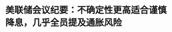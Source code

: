 <!DOCTYPE html>
<html lang="zh-CN">

<head>
    
<title>美联储会议纪要：不确定性更高适合谨慎降息，几乎全员提及通胀风险_腾讯新闻</title>
<meta name="keywords" content="美联储,美联储会议纪要,美国经济,货币政策,纪要,通胀风险,降息,通货膨胀">
<meta name="description" content="会议纪要显示，本月稍早的会议上，美联储决策者普遍认为，经济面临的不确定性比之前更高，对待降息适合保持谨慎，等待特朗普政府关税等政策的影响更明朗，再考虑行动。而且，此次纪要中，联储决策者几乎全都表达了对关税长期推升通胀的担忧。继4月的上次会议纪要后，本次纪要中，联储官员再度警惕，联储货币政策委员会FOMC...">
<meta name="author" content="腾讯网">
<meta name="copyright" content="Copyright 1998 - 2025 Tencent. All Rights Reserved">
<meta property="og:type" content="news" />

<meta property="og:title" content="美联储会议纪要：不确定性更高适合谨慎降息，几乎全员提及通胀风险_腾讯新闻" />
<meta property="og:description" content="会议纪要显示，本月稍早的会议上，美联储决策者普遍认为，经济面临的不确定性比之前更高，对待降息适合保持谨慎，等待特朗普政府关税等政策的影响更明朗，再考虑行动。而且，此次纪要中，联储决策者几乎全都表达了对关税长期推升通胀的担忧。继4月的上次会议纪要后，本次纪要中，联储官员再度警惕，联储货币政策委员会FOMC..." />
<meta property="og:url" content="https://news.qq.com/rain/a/20250529A0160C00" />
<meta property="og:image" content="https://inews.gtimg.com/news_ls/OjWk5iVRngW1fl-AaH2k7_Kjiv5rbb3Gp2PzXUpBR_ShwAA_640330/0" />
<meta property="article:author" content="华尔街见闻" />
<meta property="article:published_time" content="2025-05-29 03:32:09" />
<meta property="category" content="finance" />

<meta name="baidu-site-verification" content="jJeIJ5X7pP" />
    <meta charset="utf-8" />
<meta http-equiv="X-UA-Compatible" content="IE=Edge" />
<meta name="viewport" content="width=device-width, initial-scale=1, shrink-to-fit=no" />
<link rel="dns-prefetch" href="mat1.gtimg.com">
<link rel="dns-prefetch" href="i.news.qq.com">
<link rel="shortcut icon" href="https://mat1.gtimg.com/qqcdn/qqindex2021/favicon.ico">
<script nomodule="true" src="https://mat1.gtimg.com/qqcdn/qqindex2021/common-static/20240515201444/core3-37-1.min.js"></script>
<script>
  try {
    if (!window.IntersectionObserver) {
      var observerScript = document.createElement('script');
      observerScript.src = "https://mat1.gtimg.com/qqcdn/qqindex2021/common-static/20241024141058/intersection-observer-polyfill.js";
      document.head.appendChild(observerScript);
    }
  } catch (error) {}
</script>

<script>
  try {
    if (!Element.prototype.scrollTo) {
      var scrollScript = document.createElement('script');
      scrollScript.src = "https://mat1.gtimg.com/qqcdn/qqindex2021/common-static/20241025153001/scroll-behavior-polyfill.js";
      document.head.appendChild(scrollScript);
    }
  } catch (error) {}
</script>
<script>
  try {
    if ('scrollRestoration' in window.history) {
      window.history.scrollRestoration = 'manual';
    }
    window.isPcClient = Boolean(window.electron) && (
      window.navigator.userAgent.indexOf('pc-client') > 0 ||
      window.navigator.userAgent.indexOf('TencentNews') > 0
    );
  } catch {}
</script>
<script>
  try {
    if (window.isPcClient) {
      var bodyStyle = document.createElement('style');
      bodyStyle.innerText = 'body{ zoom: 0.95 }';
      document.head.appendChild(bodyStyle);
    }
  } catch {}
</script>
<script>
  window.DATA = {"url":"https://view.inews.qq.com/a/20250529A0160C00","article_id":"20250529A0160C00","article_type":"0","title":"美联储会议纪要：不确定性更高适合谨慎降息，几乎全员提及通胀风险","desc":"会议纪要显示，本月稍早的会议上，美联储决策者普遍认为，经济面临的不确定性比之前更高，对待降息适合保持谨慎，等待特朗普政府关税等政策的影响更明朗，再考虑行动。而且，此次纪要中，联储决策者几乎全都表达了对关税长期推升通胀的担忧。继4月的上次会议纪要后，本次纪要中，联储官员再度警惕，联储货币政策委员会FOMC...","iNewsRecommendLevel":1,"abstract":"会议纪要显示，本月稍早的会议上，美联储决策者普遍认为，经济面临的不确定性比之前更高，对待降息适合保持谨慎，等待特朗普政府关税等政策的影响更明朗，再考虑行动。而且，此次纪要中，联储决策者几乎全都表达了对关税长期推升通胀的担忧。继4月的上次会议纪要后，本次纪要中，联储官员再度警惕，联储货币政策委员会FOMC...","catalog1":"finance","ad_channel_sign":"finance","introduction":"","media":"华尔街见闻","media_id":"1355","pubtime":"2025-05-29 03:32:09","comment_id":"8415750276","political":0,"cmsId":"20250529A0160C00","cms_id":"20250529A0160C00","closeAllAd":0,"closeAllFavorite":false,"originContent":{"directory":{"ai_list":null,"enable":1,"list":[{"desc":"经济前景不确定性进一步增加 适合态度谨慎","link":"HPOS_0","sub_list":null},{"desc":"“几乎全体”提及通胀更持久风险 重申或面临通胀和经济的艰难取舍","link":"HPOS_1","sub_list":null},{"desc":"19处提及不确定性 称经济前景不确定性“异常高”","link":"HPOS_2","sub_list":null},{"desc":"一些人认为关税或助推通胀持续上升 多人提到可能缓和通胀因素","link":"HPOS_3","sub_list":null},{"desc":"联储工作人员的今明年GDP增长预期低于3月预测 预计劳动力市场“显著疲软”","link":"HPOS_4","sub_list":null},{"desc":"一些人指出4月资产价格相关性模式有变 若持久转变或长期影响","link":"HPOS_5","sub_list":null}]},"key_points_show":["美联储会议纪要显示，决策者普遍认为经济面临的不确定性比之前更高，适合保持谨慎，等待特朗普政府关税等政策的影响更明朗。","联储决策者几乎全都表达了对关税长期推升通胀的担忧，重申恐有“艰难取舍”。","会议纪要指出，经济前景的不确定性增加，失业和通胀双双上行的风险也增加，让他们不会改变观望的政策立场。","由于关税政策的不确定性加剧，联储官员重申需要采取“谨慎态度”。","本次纪要中，19处提及不确定性，称经济前景不确定性“异常高”。"],"text":"\u003cdiv class=\"rich_media_content\"\u003e\u003cp\u003e会议纪要显示，本月稍早的会议上，美联储决策者普遍认为，经济面临的不确定性比之前更高，对待降息适合保持谨慎，等待特朗普政府关税等政策的影响更明朗，再考虑行动。\u003c/p\u003e\u003cp\u003e而且，此次纪要中，联储决策者几乎全都表达了对关税长期推升通胀的担忧。继4月的上次会议纪要后，本次纪要中，联储官员再度警惕，联储货币政策委员会FOMC可能不得不在抗通胀和保就业之间做出“艰难的取舍”。\u003c/p\u003e\u003cp\u003e有“新美联储通讯社”之称的记者Nick Timiraos指出，本次会议纪要凸显了美联储对物价上涨的担忧，他们担心关税大幅上调会推升价格。鉴于关税政策的不确定性加剧，联储官员重申需要采取“谨慎态度”。纪要显示，联储决策者基本都认为，经济的不确定性增加，失业和通胀双双上行的风险也增加。这让他们不会改变观望的政策立场。\u003c!--MID_AD_0--\u003e\u003c!--EOP_0--\u003e\u003c/p\u003e\u003c!--MID_ARTICLE_AD_0--\u003e\u003c!--PARAGRAPH_0--\u003e\u003ch2\u003e\u003c!--HPOS_0--\u003e经济前景不确定性进一步增加 适合态度谨慎\u003c/h2\u003e\u003cp\u003e三周前召开的货币政策会议上，美联储决定继续暂停降息，示警滞胀风险，声明新增失业率和通胀均上升的风险已增加这一表述，并重申经济前景的“不确定性”的增加。美东时间5月28日周三公布的会议纪要写道，讨论货币政策前景时，\u003c/p\u003e\u003cblockquote\u003e\u003cp\u003e“与会者一致认为，鉴于经济增长和劳动力市场依然稳健，且当前货币政策的限制性适度，（FOMC）委员会完全有能力等待通胀和经济活动前景更加明朗。\u003c/p\u003e\u003cp\u003e与会者一致认为，\u003cstrong\u003e经济前景的不确定性进一步增加，因此，在一系列政府政策调整的净经济效应更加明朗之前，采取谨慎态度是恰当的\u003c/strong\u003e。\u003c/p\u003e\u003cp\u003e与会者指出，货币政策将受到一系列即将公布的数据、经济前景和风险平衡的影响。”\u003c/p\u003e\u003c/blockquote\u003e\u003cp\u003e相比上次会议纪要中货币政策前景讨论的内容，本次的纪要主要增加了因为经济前景不确定性增加而适合态度谨慎的说辞，增加指出，货币政策受到数据、未来经济和风险均衡影响。\u003c/p\u003e\u003ch2\u003e\u003c!--HPOS_1--\u003e“几乎全体”提及通胀更持久风险 重申或面临通胀和经济的艰难取舍\u003c/h2\u003e\u003cp\u003e上次纪要中，在讨论可能影响货币政策前景的风险管理考量时，一些（some）与会者指出，如果证明通胀持续存在，而增长和就业前景却减弱，FOMC可能面临“艰难的取舍”（difficult tradeoffs）。本次纪要显示，同样讨论风险管理考量时，\u003c!--MID_AD_1--\u003e\u003c!--EOP_1--\u003e\u003c/p\u003e\u003c!--MID_ARTICLE_AD_1--\u003e\u003c!--PARAGRAPH_1--\u003e\u003cblockquote\u003e\u003cp\u003e“与会者一致认为，通胀和失业率均上升的风险已经增加。\u003cstrong\u003e几乎全体（Almost all）与会者都评论了通胀可能比预期更持久的风险\u003c/strong\u003e。”\u003c/p\u003e\u003c/blockquote\u003e\u003cp\u003e与会者强调，确保长期通胀预期保持良好稳定至关重要，一些与会者指出，由于通胀长期高于FOMC的目标，通胀预期可能尤为敏感。紧接着，纪要再次提到“艰难的取舍”：\u003c/p\u003e\u003cblockquote\u003e\u003cp\u003e“与会者指出，\u003cstrong\u003e如果证明通胀更持久，经济增长和就业前景却减弱，（FOMC）委员会可能面临艰难的取舍\u003c/strong\u003e。”\u003c/p\u003e\u003c/blockquote\u003e\u003cp\u003e与会者指出，特朗普政府政策最终的调整幅度及其对经济的影响很不确定。小部分（a few）与会者还指出，更高的不确定性可能会抑制企业和消费者需求，如果经济活动或劳动力市场的下行风险成为现实，可能会抑制通胀上行的压力。\u003c/p\u003e\u003ch2\u003e\u003c!--HPOS_2--\u003e19处提及不确定性 称经济前景不确定性“异常高”\u003c/h2\u003e\u003cp\u003e和上次会议纪要一样，本次纪要中，“不确定性”依然是关键词。华尔街见闻注意到，上次纪要全篇有21处提到“不确定性”，本次纪要有19处。这19处中不是在提到不确定性高，就是在说有大量不确定性，或是不确定性增加。\u003c/p\u003e\u003cp\u003e纪要写道，在评论当前的形势和经济前景时，\u003c/p\u003e\u003cblockquote\u003e\u003cp\u003e与会者认为，“迄今为止宣布的关税上调幅度和范围远超他们之前预期。\u003c/p\u003e\u003cp\u003e财政、监管和移民政策的变化及其经济影响也存在巨大的不确定性。总体而言，受访者认为其经济前景的不确定性异常高（unusually elevated）。”\u003c/p\u003e\u003c/blockquote\u003e\u003ch2\u003e\u003c!--HPOS_3--\u003e一些人认为关税或助推通胀持续上升 多人提到可能缓和通胀因素\u003c/h2\u003e\u003cp\u003e会议纪要显示，本月会议讨论通胀的影响时，\u003cstrong\u003e一些（some）美联储与会者评估认为，对中间产品征收关税可能助推导致通胀持续上升\u003c/strong\u003e。小部分（a few）与会者指出，关税造成的供应链中断也可能持续影响通胀，令人联想到新冠疫情期间的类似影响。\u003c/p\u003e\u003cp\u003e\u003cstrong\u003e多名（several）与会者强调了一些可能有助于缓解潜在通胀上升幅度和持续性的因素\u003c/strong\u003e，例如正在进行的贸易谈判会降低关税上调的幅度、美国家庭对涨价的容忍度降低、经济疲软、移民减少导致住房通胀压力减轻，或一些企业希望增加市场份额而不是提高不受关税影响的商品的价格。\u003c!--MID_AD_2--\u003e\u003c!--EOP_2--\u003e\u003c/p\u003e\u003c!--MID_ARTICLE_AD_2--\u003e\u003c!--PARAGRAPH_2--\u003e\u003ch2\u003e\u003c!--HPOS_4--\u003e联储工作人员的今明年GDP增长预期低于3月预测 预计劳动力市场“显著疲软”\u003c/h2\u003e\u003cp\u003e会议纪要披露，本月美联储工作人员对今明两年美国实际\u003c!--VERTICAL_CARD_BEGIN_0--\u003eGDP\u003c!--VERTICAL_CARD_END_0--\u003e增长的预期水平低于3月时，因为已公布的贸易政策意味着，政策对实际经济活动的拖累比工作人员此前预测的更大。预计贸易政策还会导致生产率增长放缓，从而降低未来几年的潜在GDP增长。\u003c!--MID_AD_3--\u003e\u003c!--EOP_3--\u003e\u003c/p\u003e\u003c!--MID_ARTICLE_AD_3--\u003e\u003c!--PARAGRAPH_3--\u003e\u003cp\u003e工作人员预计，\u003cstrong\u003e劳动力市场将显著疲软（weaken substantially）\u003c/strong\u003e，到今年年底，失业率将高于工作人员估计的自然失业率，并在2027年之前一直保持在自然失业率水平之上。\u003c/p\u003e\u003ch2\u003e\u003c!--HPOS_5--\u003e一些人指出4月资产价格相关性模式有变 若持久转变或长期影响\u003c/h2\u003e\u003cp\u003e上月美国金融市场出现过股债汇三杀、美国资产齐遭抛售。本次纪要中，在讨论金融稳定性时，美联储决策者认为，金融体系的脆弱性值得监控，他们也讨论了4月市场波动的问题。\u003c/p\u003e\u003cp\u003e纪要写道，一些（some）与会者讨论了4月上半月一系列资产市场波动加剧的问题，并指出，“尽管流动性指标下降，市场仍在持续运转，并能够承受交易量的激增。”多位（Several）与会者指出，美国国债市场的韧性尤为重要，这多年来一直是人们关注的焦点。紧接着纪要提到：\u003c!--MID_AD_4--\u003e\u003c!--EOP_4--\u003e\u003c/p\u003e\u003c!--MID_ARTICLE_AD_4--\u003e\u003c!--PARAGRAPH_4--\u003e\u003cblockquote\u003e\u003cp\u003e“一些（Some）与会者指出，4月上半月资产价格相关性的典型模式发生了变化，股票和其他风险资产价格下跌，而长期国债收益率上升，美元贬值。\u003c/p\u003e\u003cp\u003e这些参与者指出，这种相关性的持久转变或美国资产避险地位的下降可能对经济产生长期影响。”\u003c/p\u003e\u003cp\u003e\u003c/p\u003e\u003c/blockquote\u003e\u003cdiv powered-by=\"qqnews_ex-editor\"\u003e\u003c/div\u003e\u003cstyle\u003e.rich_media_content{--news-tabel-th-night-color: #444444;--news-font-day-color: #333;--news-font-night-color: #d9d9d9;--news-bottom-distance: 22px}.rich_media_content p:not([data-exeditor-arbitrary-box=image-box]){letter-spacing:.5px;line-height:30px;margin-bottom:var(--news-bottom-distance);word-wrap:break-word}.rich_media_content{color:var(--news-font-day-color);font-size:18px}@media(prefers-color-scheme:dark){body:not([data-weui-theme=light]):not([dark-mode-disable=true]) .rich_media_content p:not([data-exeditor-arbitrary-box=image-box]){letter-spacing:.5px;line-height:30px;margin-bottom:var(--news-bottom-distance);word-wrap:break-word}body:not([data-weui-theme=light]):not([dark-mode-disable=true]) .rich_media_content{color:var(--news-font-night-color)}}.data_color_scheme_dark .rich_media_content p:not([data-exeditor-arbitrary-box=image-box]){letter-spacing:.5px;line-height:30px;margin-bottom:var(--news-bottom-distance);word-wrap:break-word}.data_color_scheme_dark .rich_media_content{color:var(--news-font-night-color)}.data_color_scheme_dark .rich_media_content{font-size:18px}.rich_media_content p[data-exeditor-arbitrary-box=image-box]{margin-bottom:11px}.rich_media_content\u003ediv:not(.qnt-video),.rich_media_content\u003esection{margin-bottom:var(--news-bottom-distance)}.rich_media_content hr{margin-bottom:var(--news-bottom-distance)}.rich_media_content .link_list{margin:0;margin-top:20px;min-height:0!important}.rich_media_content blockquote{background:#f9f9f9;border-left:6px solid #ccc;margin:1.5em 10px;padding:.5em 10px}.rich_media_content blockquote p{margin-bottom:0!important}.data_color_scheme_dark .rich_media_content blockquote{background:#323232}@media(prefers-color-scheme:dark){body:not([data-weui-theme=light]):not([dark-mode-disable=true]) .rich_media_content blockquote{background:#323232}}.rich_media_content ol[data-ex-list]{--ol-start: 1;--ol-list-style-type: decimal;list-style-type:none;counter-reset:olCounter calc(var(--ol-start,1) - 1);position:relative}.rich_media_content ol[data-ex-list]\u003eli\u003e:first-child::before{content:counter(olCounter,var(--ol-list-style-type)) '. ';counter-increment:olCounter;font-variant-numeric:tabular-nums;display:inline-block}.rich_media_content ul[data-ex-list]{--ul-list-style-type: circle;list-style-type:none;position:relative}.rich_media_content ul[data-ex-list].nonUnicode-list-style-type\u003eli\u003e:first-child::before{content:var(--ul-list-style-type) ' ';font-variant-numeric:tabular-nums;display:inline-block;transform:scale(0.5)}.rich_media_content ul[data-ex-list].unicode-list-style-type\u003eli\u003e:first-child::before{content:var(--ul-list-style-type) ' ';font-variant-numeric:tabular-nums;display:inline-block;transform:scale(0.8)}.rich_media_content ol:not([data-ex-list]){padding-left:revert}.rich_media_content ul:not([data-ex-list]){padding-left:revert}.rich_media_content table{display:table;border-collapse:collapse;margin-bottom:var(--news-bottom-distance)}.rich_media_content table th,.rich_media_content table td{word-wrap:break-word;border:1px solid #ddd;white-space:nowrap;padding:2px 5px}.rich_media_content table th{font-weight:700;background-color:#f0f0f0;text-align:left}.rich_media_content table p{margin-bottom:0!important}.data_color_scheme_dark .rich_media_content table th{background:var(--news-tabel-th-night-color)}@media(prefers-color-scheme:dark){body:not([data-weui-theme=light]):not([dark-mode-disable=true]) .rich_media_content table th{background:var(--news-tabel-th-night-color)}}.rich_media_content .qqnews_image_desc,.rich_media_content p[type=om-image-desc]{line-height:20px!important;text-align:center!important;font-size:14px!important;color:#666!important}.rich_media_content div[data-exeditor-arbitrary-box=wrap]:not([data-exeditor-arbitrary-box-special-style]){max-width:100%}.rich_media_content .qqnews-content{--wmfont: 0;--wmcolor: transparent;font-size:var(--wmfont);color:var(--wmcolor);line-height:var(--wmfont)!important;margin-bottom:var(--wmfont)!important}.rich_media_content .qqnews_sign_emphasis{background:#f7f7f7}.rich_media_content .qqnews_sign_emphasis ol{word-wrap:break-word;border:none;color:#5c5c5c;line-height:28px;list-style:none;margin:14px 0 6px;padding:16px 15px 4px}.rich_media_content .qqnews_sign_emphasis p{margin-bottom:12px!important}.rich_media_content .qqnews_sign_emphasis ol\u003eli\u003ep{padding-left:30px}.rich_media_content .qqnews_sign_emphasis ol\u003eli{list-style:none}.rich_media_content .qqnews_sign_emphasis ol\u003eli\u003ep:first-child::before{margin-left:-30px;content:counter(olCounter,decimal) ''!important;counter-increment:olCounter!important;font-variant-numeric:tabular-nums!important;background:#37f;border-radius:2px;color:#fff;font-size:15px;font-style:normal;text-align:center;line-height:18px;width:18px;height:18px;margin-right:12px;position:relative;top:-1px}.data_color_scheme_dark .rich_media_content .qqnews_sign_emphasis{background:#262626}.data_color_scheme_dark .rich_media_content .qqnews_sign_emphasis ol\u003eli\u003ep{color:#a9a9a9}@media(prefers-color-scheme:dark){body:not([data-weui-theme=light]):not([dark-mode-disable=true]) .rich_media_content .qqnews_sign_emphasis{background:#262626}body:not([data-weui-theme=light]):not([dark-mode-disable=true]) .rich_media_content .qqnews_sign_emphasis ol\u003eli\u003ep{color:#a9a9a9}}.rich_media_content h1,.rich_media_content h2,.rich_media_content h3,.rich_media_content h4,.rich_media_content h5,.rich_media_content h6{margin-bottom:var(--news-bottom-distance);font-weight:700}.rich_media_content h1{font-size:20px}.rich_media_content h2,.rich_media_content h3{font-size:19px}.rich_media_content h4,.rich_media_content h5,.rich_media_content h6{font-size:18px}.rich_media_content li:empty{display:none}.rich_media_content ul,.rich_media_content ol{margin-bottom:var(--news-bottom-distance)}.rich_media_content div\u003ep:only-child{margin-bottom:0!important}.rich_media_content .cms-cke-widget-title-wrap p{margin-bottom:0!important}\u003c/style\u003e\u003c/div\u003e","version":"v2"},"originAttribute":{"VERTICAL_CARD_BEGIN_0":{"a_version":"21_android_7.4.57","desc":"GDP","detail_url":"qqnews://article_9528?act=ai_chat\u0026vertical_card_type=ai\u0026vertical_card_desc=GDP\u0026a_version=21_android_7.4.57\u0026i_version=11.0_qqnews_7.4.70","i_version":"11.0_qqnews_7.4.70","previous_context":"通胀压力减轻，或一些企业希望增加市场份额而不是提高不受关税影响的商品的价格。联储工作人员的今明年GDP增长预期低于3月预测 预计劳动力市场“显著疲软”会议纪要披露，本月美联储工作人员对今明两年美国实际","subsequent_context":"增长的预期水平低于3月时，因为已公布的贸易政策意味着，政策对实际经济活动的拖累比工作人员此前预测的更大。预计贸易政策还会导致生产率增长放缓，从而降低未来几年的潜在GDP增长。工作人员预计，劳动力市场将","type":"ai","url":"qqnews://article_9528?act=ai_chat\u0026vertical_card_type=ai\u0026vertical_card_desc=GDP\u0026jumpinfo=%7B%22scene%22%3A%22algo_scribe_words%22%2C%22sentence%22%3A%22GDP%22%2C%22sentenceContext%22%3A%22%E9%80%9A%E8%83%80%E5%8E%8B%E5%8A%9B%E5%87%8F%E8%BD%BB%EF%BC%8C%E6%88%96%E4%B8%80%E4%BA%9B%E4%BC%81%E4%B8%9A%E5%B8%8C%E6%9C%9B%E5%A2%9E%E5%8A%A0%E5%B8%82%E5%9C%BA%E4%BB%BD%E9%A2%9D%E8%80%8C%E4%B8%8D%E6%98%AF%E6%8F%90%E9%AB%98%E4%B8%8D%E5%8F%97%E5%85%B3%E7%A8%8E%E5%BD%B1%E5%93%8D%E7%9A%84%E5%95%86%E5%93%81%E7%9A%84%E4%BB%B7%E6%A0%BC%E3%80%82%E8%81%94%E5%82%A8%E5%B7%A5%E4%BD%9C%E4%BA%BA%E5%91%98%E7%9A%84%E4%BB%8A%E6%98%8E%E5%B9%B4GDP%E5%A2%9E%E9%95%BF%E9%A2%84%E6%9C%9F%E4%BD%8E%E4%BA%8E3%E6%9C%88%E9%A2%84%E6%B5%8B+%E9%A2%84%E8%AE%A1%E5%8A%B3%E5%8A%A8%E5%8A%9B%E5%B8%82%E5%9C%BA%E2%80%9C%E6%98%BE%E8%91%97%E7%96%B2%E8%BD%AF%E2%80%9D%E4%BC%9A%E8%AE%AE%E7%BA%AA%E8%A6%81%E6%8A%AB%E9%9C%B2%EF%BC%8C%E6%9C%AC%E6%9C%88%E7%BE%8E%E8%81%94%E5%82%A8%E5%B7%A5%E4%BD%9C%E4%BA%BA%E5%91%98%E5%AF%B9%E4%BB%8A%E6%98%8E%E4%B8%A4%E5%B9%B4%E7%BE%8E%E5%9B%BD%E5%AE%9E%E9%99%85%7BGDP%7D%E5%A2%9E%E9%95%BF%E7%9A%84%E9%A2%84%E6%9C%9F%E6%B0%B4%E5%B9%B3%E4%BD%8E%E4%BA%8E3%E6%9C%88%E6%97%B6%EF%BC%8C%E5%9B%A0%E4%B8%BA%E5%B7%B2%E5%85%AC%E5%B8%83%E7%9A%84%E8%B4%B8%E6%98%93%E6%94%BF%E7%AD%96%E6%84%8F%E5%91%B3%E7%9D%80%EF%BC%8C%E6%94%BF%E7%AD%96%E5%AF%B9%E5%AE%9E%E9%99%85%E7%BB%8F%E6%B5%8E%E6%B4%BB%E5%8A%A8%E7%9A%84%E6%8B%96%E7%B4%AF%E6%AF%94%E5%B7%A5%E4%BD%9C%E4%BA%BA%E5%91%98%E6%AD%A4%E5%89%8D%E9%A2%84%E6%B5%8B%E7%9A%84%E6%9B%B4%E5%A4%A7%E3%80%82%E9%A2%84%E8%AE%A1%E8%B4%B8%E6%98%93%E6%94%BF%E7%AD%96%E8%BF%98%E4%BC%9A%E5%AF%BC%E8%87%B4%E7%94%9F%E4%BA%A7%E7%8E%87%E5%A2%9E%E9%95%BF%E6%94%BE%E7%BC%93%EF%BC%8C%E4%BB%8E%E8%80%8C%E9%99%8D%E4%BD%8E%E6%9C%AA%E6%9D%A5%E5%87%A0%E5%B9%B4%E7%9A%84%E6%BD%9C%E5%9C%A8GDP%E5%A2%9E%E9%95%BF%E3%80%82%E5%B7%A5%E4%BD%9C%E4%BA%BA%E5%91%98%E9%A2%84%E8%AE%A1%EF%BC%8C%E5%8A%B3%E5%8A%A8%E5%8A%9B%E5%B8%82%E5%9C%BA%E5%B0%86%22%2C%22source%22%3A%22article_sharepage_scribewords%22%7D","urls":{"qqcom":{"pc_url":"qqnews://article_9528?act=ai_chat\u0026vertical_card_type=ai\u0026vertical_card_desc=GDP\u0026jumpinfo=%7B%22scene%22%3A%22algo_scribe_words%22%2C%22sentence%22%3A%22GDP%22%2C%22sentenceContext%22%3A%22%E9%80%9A%E8%83%80%E5%8E%8B%E5%8A%9B%E5%87%8F%E8%BD%BB%EF%BC%8C%E6%88%96%E4%B8%80%E4%BA%9B%E4%BC%81%E4%B8%9A%E5%B8%8C%E6%9C%9B%E5%A2%9E%E5%8A%A0%E5%B8%82%E5%9C%BA%E4%BB%BD%E9%A2%9D%E8%80%8C%E4%B8%8D%E6%98%AF%E6%8F%90%E9%AB%98%E4%B8%8D%E5%8F%97%E5%85%B3%E7%A8%8E%E5%BD%B1%E5%93%8D%E7%9A%84%E5%95%86%E5%93%81%E7%9A%84%E4%BB%B7%E6%A0%BC%E3%80%82%E8%81%94%E5%82%A8%E5%B7%A5%E4%BD%9C%E4%BA%BA%E5%91%98%E7%9A%84%E4%BB%8A%E6%98%8E%E5%B9%B4GDP%E5%A2%9E%E9%95%BF%E9%A2%84%E6%9C%9F%E4%BD%8E%E4%BA%8E3%E6%9C%88%E9%A2%84%E6%B5%8B+%E9%A2%84%E8%AE%A1%E5%8A%B3%E5%8A%A8%E5%8A%9B%E5%B8%82%E5%9C%BA%E2%80%9C%E6%98%BE%E8%91%97%E7%96%B2%E8%BD%AF%E2%80%9D%E4%BC%9A%E8%AE%AE%E7%BA%AA%E8%A6%81%E6%8A%AB%E9%9C%B2%EF%BC%8C%E6%9C%AC%E6%9C%88%E7%BE%8E%E8%81%94%E5%82%A8%E5%B7%A5%E4%BD%9C%E4%BA%BA%E5%91%98%E5%AF%B9%E4%BB%8A%E6%98%8E%E4%B8%A4%E5%B9%B4%E7%BE%8E%E5%9B%BD%E5%AE%9E%E9%99%85%7BGDP%7D%E5%A2%9E%E9%95%BF%E7%9A%84%E9%A2%84%E6%9C%9F%E6%B0%B4%E5%B9%B3%E4%BD%8E%E4%BA%8E3%E6%9C%88%E6%97%B6%EF%BC%8C%E5%9B%A0%E4%B8%BA%E5%B7%B2%E5%85%AC%E5%B8%83%E7%9A%84%E8%B4%B8%E6%98%93%E6%94%BF%E7%AD%96%E6%84%8F%E5%91%B3%E7%9D%80%EF%BC%8C%E6%94%BF%E7%AD%96%E5%AF%B9%E5%AE%9E%E9%99%85%E7%BB%8F%E6%B5%8E%E6%B4%BB%E5%8A%A8%E7%9A%84%E6%8B%96%E7%B4%AF%E6%AF%94%E5%B7%A5%E4%BD%9C%E4%BA%BA%E5%91%98%E6%AD%A4%E5%89%8D%E9%A2%84%E6%B5%8B%E7%9A%84%E6%9B%B4%E5%A4%A7%E3%80%82%E9%A2%84%E8%AE%A1%E8%B4%B8%E6%98%93%E6%94%BF%E7%AD%96%E8%BF%98%E4%BC%9A%E5%AF%BC%E8%87%B4%E7%94%9F%E4%BA%A7%E7%8E%87%E5%A2%9E%E9%95%BF%E6%94%BE%E7%BC%93%EF%BC%8C%E4%BB%8E%E8%80%8C%E9%99%8D%E4%BD%8E%E6%9C%AA%E6%9D%A5%E5%87%A0%E5%B9%B4%E7%9A%84%E6%BD%9C%E5%9C%A8GDP%E5%A2%9E%E9%95%BF%E3%80%82%E5%B7%A5%E4%BD%9C%E4%BA%BA%E5%91%98%E9%A2%84%E8%AE%A1%EF%BC%8C%E5%8A%B3%E5%8A%A8%E5%8A%9B%E5%B8%82%E5%9C%BA%E5%B0%86%22%2C%22source%22%3A%22article_sharepage_scribewords%22%7D"},"web":{"h5_url":"qqnews://article_9528?act=ai_chat\u0026vertical_card_type=ai\u0026vertical_card_desc=GDP\u0026jumpinfo=%7B%22scene%22%3A%22algo_scribe_words%22%2C%22sentence%22%3A%22GDP%22%2C%22sentenceContext%22%3A%22%E9%80%9A%E8%83%80%E5%8E%8B%E5%8A%9B%E5%87%8F%E8%BD%BB%EF%BC%8C%E6%88%96%E4%B8%80%E4%BA%9B%E4%BC%81%E4%B8%9A%E5%B8%8C%E6%9C%9B%E5%A2%9E%E5%8A%A0%E5%B8%82%E5%9C%BA%E4%BB%BD%E9%A2%9D%E8%80%8C%E4%B8%8D%E6%98%AF%E6%8F%90%E9%AB%98%E4%B8%8D%E5%8F%97%E5%85%B3%E7%A8%8E%E5%BD%B1%E5%93%8D%E7%9A%84%E5%95%86%E5%93%81%E7%9A%84%E4%BB%B7%E6%A0%BC%E3%80%82%E8%81%94%E5%82%A8%E5%B7%A5%E4%BD%9C%E4%BA%BA%E5%91%98%E7%9A%84%E4%BB%8A%E6%98%8E%E5%B9%B4GDP%E5%A2%9E%E9%95%BF%E9%A2%84%E6%9C%9F%E4%BD%8E%E4%BA%8E3%E6%9C%88%E9%A2%84%E6%B5%8B+%E9%A2%84%E8%AE%A1%E5%8A%B3%E5%8A%A8%E5%8A%9B%E5%B8%82%E5%9C%BA%E2%80%9C%E6%98%BE%E8%91%97%E7%96%B2%E8%BD%AF%E2%80%9D%E4%BC%9A%E8%AE%AE%E7%BA%AA%E8%A6%81%E6%8A%AB%E9%9C%B2%EF%BC%8C%E6%9C%AC%E6%9C%88%E7%BE%8E%E8%81%94%E5%82%A8%E5%B7%A5%E4%BD%9C%E4%BA%BA%E5%91%98%E5%AF%B9%E4%BB%8A%E6%98%8E%E4%B8%A4%E5%B9%B4%E7%BE%8E%E5%9B%BD%E5%AE%9E%E9%99%85%7BGDP%7D%E5%A2%9E%E9%95%BF%E7%9A%84%E9%A2%84%E6%9C%9F%E6%B0%B4%E5%B9%B3%E4%BD%8E%E4%BA%8E3%E6%9C%88%E6%97%B6%EF%BC%8C%E5%9B%A0%E4%B8%BA%E5%B7%B2%E5%85%AC%E5%B8%83%E7%9A%84%E8%B4%B8%E6%98%93%E6%94%BF%E7%AD%96%E6%84%8F%E5%91%B3%E7%9D%80%EF%BC%8C%E6%94%BF%E7%AD%96%E5%AF%B9%E5%AE%9E%E9%99%85%E7%BB%8F%E6%B5%8E%E6%B4%BB%E5%8A%A8%E7%9A%84%E6%8B%96%E7%B4%AF%E6%AF%94%E5%B7%A5%E4%BD%9C%E4%BA%BA%E5%91%98%E6%AD%A4%E5%89%8D%E9%A2%84%E6%B5%8B%E7%9A%84%E6%9B%B4%E5%A4%A7%E3%80%82%E9%A2%84%E8%AE%A1%E8%B4%B8%E6%98%93%E6%94%BF%E7%AD%96%E8%BF%98%E4%BC%9A%E5%AF%BC%E8%87%B4%E7%94%9F%E4%BA%A7%E7%8E%87%E5%A2%9E%E9%95%BF%E6%94%BE%E7%BC%93%EF%BC%8C%E4%BB%8E%E8%80%8C%E9%99%8D%E4%BD%8E%E6%9C%AA%E6%9D%A5%E5%87%A0%E5%B9%B4%E7%9A%84%E6%BD%9C%E5%9C%A8GDP%E5%A2%9E%E9%95%BF%E3%80%82%E5%B7%A5%E4%BD%9C%E4%BA%BA%E5%91%98%E9%A2%84%E8%AE%A1%EF%BC%8C%E5%8A%B3%E5%8A%A8%E5%8A%9B%E5%B8%82%E5%9C%BA%E5%B0%86%22%2C%22source%22%3A%22article_sharepage_scribewords%22%7D"}}},"VERTICAL_CARD_END_0":{"show_type":"6"}},"selfDeclare":{},"userAddress":"上海","card":{"chlid":"1355","chlname":"华尔街见闻","desc":"全球视野、专业快速  \n对金融和重要商业信息的专业梳理走在行业前列","icon":"https://inews.gtimg.com/newsapp_ls/0/13987899414_200200/0","msgEntry":1,"uin":"ecabda1b71241eb3d0","update_frequency":"0","vip_desc":"华尔街见闻官方账号","vip_icon_night":"http://inews.gtimg.com/newsapp_ls/0/14876052067/0","vip_place":"left","vip_type":"30012","vip_icon":"http://inews.gtimg.com/newsapp_ls/0/14876051701/0","vip_type_new":"30012","suid":"8QMf2HZV5I0a","liveInfo":{"roomID":"1367338525","roomStatus":"2","cms_id":"PLV2025040700800300","article_type":"575"},"cpLevel":1},"interationCount":{"like":25,"collect":31,"share":33},"payment_info":{},"article_is_pay":false,"payment_column_info_v1":{"is_column_pay":false,"read_count_all":0},"tag_info_item":null,"contentWordsNum":2079,"extraProperty":{"FeedbackDetailDisableInsert":0,"zanSkinType":""},"relateWelfare":{},"aiSwitch":true,"isOversize":false,"videoArr":[]};
</script>
<script>
  window.channelInfo = {"channelConfig":{"channelNav":[{"_auto_id":"1","active_alien_img":"","alien_img":"","channel_id":"news_news_home","is_local":"0","link":"https://www.qq.com","name_cn":"首页","name_en":"home"},{"_auto_id":"2","active_alien_img":"","alien_img":"","channel_id":"news_news_top","is_local":"0","link":"","name_cn":"要闻","name_en":"news"},{"_auto_id":"4","active_alien_img":"","alien_img":"","channel_id":"news_news_bj","is_local":"1","link":"","name_cn":"北京","name_en":"bj"},{"_auto_id":"5","active_alien_img":"","alien_img":"","channel_id":"news_news_finance","is_local":"0","link":"","name_cn":"财经","name_en":"finance"},{"_auto_id":"6","active_alien_img":"","alien_img":"","channel_id":"news_news_tech","is_local":"0","link":"","name_cn":"科技","name_en":"tech"},{"_auto_id":"7","active_alien_img":"","alien_img":"","channel_id":"tv","is_local":"0","link":"https://v.qq.com/channel/tv/?ptag=qqnews","name_cn":"电视剧","name_en":"tv"},{"_auto_id":"8","active_alien_img":"","alien_img":"","channel_id":"news_news_qa","is_local":"0","link":"","name_cn":"热问","name_en":"qa"},{"_auto_id":"9","active_alien_img":"","alien_img":"","channel_id":"news_news_ent","is_local":"0","link":"","name_cn":"娱乐","name_en":"ent"},{"_auto_id":"10","active_alien_img":"","alien_img":"","channel_id":"variety","is_local":"0","link":"https://v.qq.com/channel/variety/?ptag=qqnews","name_cn":"综艺","name_en":"variety"},{"_auto_id":"11","active_alien_img":"","alien_img":"","channel_id":"news_news_sports","is_local":"0","link":"","name_cn":"体育","name_en":"sports"},{"_auto_id":"13","active_alien_img":"","alien_img":"","channel_id":"news_news_nba","is_local":"0","link":"","name_cn":"NBA","name_en":"nba"},{"_auto_id":"14","active_alien_img":"","alien_img":"","channel_id":"news_news_world","is_local":"0","link":"","name_cn":"国际","name_en":"world"},{"_auto_id":"15","active_alien_img":"","alien_img":"","channel_id":"news_news_mil","is_local":"0","link":"","name_cn":"军事","name_en":"milite"},{"_auto_id":"16","active_alien_img":"","alien_img":"","channel_id":"news_news_auto","is_local":"0","link":"","name_cn":"汽车","name_en":"auto"},{"_auto_id":"17","active_alien_img":"","alien_img":"","channel_id":"news_news_house","is_local":"0","link":"","name_cn":"房产","name_en":"house"},{"_auto_id":"18","active_alien_img":"","alien_img":"","channel_id":"news_news_edu","is_local":"0","link":"","name_cn":"教育","name_en":"edu"},{"_auto_id":"19","active_alien_img":"","alien_img":"","channel_id":"news_news_antip","is_local":"0","link":"","name_cn":"健康","name_en":"health"},{"_auto_id":"20","active_alien_img":"","alien_img":"","channel_id":"news_news_video","is_local":"0","link":"","name_cn":"视频","name_en":"video"},{"_auto_id":"21","active_alien_img":"","alien_img":"","channel_id":"news_news_game","is_local":"0","link":"","name_cn":"游戏","name_en":"games"},{"_auto_id":"22","active_alien_img":"","alien_img":"","channel_id":"news_news_nchupin","is_local":"0","link":"","name_cn":"眼界","name_en":"chupin"},{"_auto_id":"24","active_alien_img":"","alien_img":"","channel_id":"news_news_football","is_local":"0","link":"","name_cn":"足球","name_en":"football"},{"_auto_id":"25","active_alien_img":"","alien_img":"","channel_id":"news_news_kepu","is_local":"0","link":"","name_cn":"科学","name_en":"kepu"},{"_auto_id":"26","active_alien_img":"","alien_img":"","channel_id":"news_news_digi","is_local":"0","link":"","name_cn":"数码","name_en":"digi"},{"_auto_id":"28","active_alien_img":"","alien_img":"","channel_id":"ymzx","is_local":"0","link":"https://gamer.qq.com/v2/cloudgame/game/96897?ichannel=txxwpc0Ftxxwpc1","name_cn":"元梦之星","name_en":"news_news_ymzx"},{"_auto_id":"31","active_alien_img":"","alien_img":"","channel_id":"movie","is_local":"0","link":"https://v.qq.com/channel/movie/?ptag=qqnews","name_cn":"电影","name_en":"movie"},{"_auto_id":"32","active_alien_img":"","alien_img":"","channel_id":"news_news_esport","is_local":"0","link":"","name_cn":"电竞","name_en":"esport"},{"_auto_id":"34","active_alien_img":"","alien_img":"","channel_id":"news_news_history","is_local":"0","link":"","name_cn":"历史","name_en":"history"},{"_auto_id":"35","active_alien_img":"","alien_img":"","channel_id":"news_news_baby","is_local":"0","link":"","name_cn":"育儿","name_en":"baby"},{"_auto_id":"36","active_alien_img":"","alien_img":"","channel_id":"hbjy","is_local":"0","link":"https://gp.qq.com/act/a20250421mnqlx/news.shtml","name_cn":"和平精英","name_en":"news_news_hbjy"},{"_auto_id":"37","active_alien_img":"","alien_img":"","channel_id":"cloud_gamer","is_local":"0","link":"https://gamer.qq.com/?ichannel=txxwpc0Ftxxwpc1","name_cn":"云游戏","name_en":"cloud_gamer"},{"_auto_id":"38","active_alien_img":"","alien_img":"","channel_id":"news_news_lic","is_local":"0","link":"","name_cn":"理财","name_en":"finance_licai"},{"_auto_id":"39","active_alien_img":"","alien_img":"","channel_id":"news_news_istock","is_local":"0","link":"","name_cn":"股票","name_en":"finance_stock"},{"_auto_id":"40","active_alien_img":"","alien_img":"","channel_id":"ren_min_shi_pin","is_local":"0","link":"https://news.qq.com/omn/author/8QMd3Hld74cbujbY?tab=om_video","name_cn":"人民视频","name_en":"ren_min_shi_pin"},{"_auto_id":"41","active_alien_img":"","alien_img":"","channel_id":"news_news_weather","is_local":"0","link":"https://tianqi.qq.com/index.htm","name_cn":"天气","name_en":"weather"}]}};
</script>
<script>
  window.articleConfig = {"rightConfig":[{"_auto_id":"1","category_key":"default","modules":"{\"moduleList\":[{\"title\":\"作者其他文章\",\"id\":\"user_article\"},{\"title\":\"精选视频\",\"id\":\"video_album\",\"videoType\":\"tag\",\"videoId\":\"aUepxrtchGM=\",\"isSticky\":0},{\"title\":\"下载条\",\"id\":\"download_banner\",\"isSticky\":1},{\"title\":\"热点榜\",\"id\":\"hot_rank_list\",\"isSticky\":1},{\"title\":\"广告推广\",\"id\":\"ssp_ad_module\",\"category\":\"ad_ssp\",\"loid\":\"109\",\"isSticky\":1},{\"title\":\"广告推广位\",\"id\":\"c2s_ad_module\",\"category\":\"right_c2s\",\"path\":\"QQcom_all_Rectangle-1|QQcom_all_Rectangle-2|QQcom_all_Rectangle-3\",\"isSticky\":1}]}"},{"_auto_id":"2","category_key":"ent","modules":"{\"moduleList\":[{\"title\":\"作者其他文章\",\"id\":\"user_article\"},{\"title\":\"精选视频\",\"id\":\"video_album\",\"videoType\":\"tag\",\"videoId\":\"aUepxrtchGM=\"},{\"title\":\"下载条\",\"id\":\"download_banner\",\"isSticky\":1},{\"title\":\"热点榜\",\"id\":\"hot_rank_list\",\"isSticky\":1},{\"title\":\"广告推广\",\"id\":\"ssp_ad_module\",\"category\":\"ad_ssp\",\"loid\":\"109\",\"isSticky\":1},{\"title\":\"广告推广\",\"id\":\"ssp_ad_module\",\"category\":\"ad_ssp\",\"loid\":\"117\",\"isSticky\":1}]}"},{"_auto_id":"3","category_key":"game","modules":"{\"moduleList\":[{\"title\":\"作者其他文章\",\"id\":\"user_article\"},{\"title\":\"精选视频\",\"id\":\"video_album\",\"videoType\":\"tag\",\"videoId\":\"aUepxrtchGM=\"},{\"title\":\"热门游戏\",\"id\":\"recommend_game\",\"isSticky\":0},{\"title\":\"下载条\",\"id\":\"download_banner\",\"isSticky\":1},{\"title\":\"热点榜\",\"id\":\"hot_rank_list\",\"isSticky\":1},{\"title\":\"广告推广\",\"id\":\"ssp_ad_module\",\"category\":\"ad_ssp\",\"loid\":\"109\",\"isSticky\":1},{\"title\":\"广告推广位\",\"id\":\"c2s_ad_module\",\"category\":\"right_c2s\",\"path\":\"QQcom_all_Rectangle-1|QQcom_all_Rectangle-2|QQcom_all_Rectangle-3\",\"isSticky\":1}]}"},{"_auto_id":"4","category_key":"tech","modules":"{\"moduleList\":[{\"title\":\"作者其他文章\",\"id\":\"user_article\"},{\"title\":\"精选视频\",\"id\":\"video_album\",\"videoType\":\"tag\",\"videoId\":\"aUepxrtchGM=\"},{\"title\":\"下载条\",\"id\":\"download_banner\",\"isSticky\":1},{\"title\":\"热点榜\",\"id\":\"hot_rank_list\",\"isSticky\":1},{\"title\":\"广告推广\",\"id\":\"ssp_ad_module\",\"category\":\"ad_ssp\",\"loid\":\"109\",\"isSticky\":1},{\"title\":\"广告推广位\",\"id\":\"c2s_ad_module\",\"category\":\"right_c2s\",\"path\":\"QQcom_all_Rectangle-1|QQcom_all_Rectangle-2|QQcom_all_Rectangle-3\",\"isSticky\":1}]}"},{"_auto_id":"5","category_key":"finance","modules":"{\"moduleList\":[{\"title\":\"作者其他文章\",\"id\":\"user_article\"},{\"title\":\"精选视频\",\"id\":\"video_album\",\"videoType\":\"tag\",\"videoId\":\"aUepxrtchGM=\"},{\"title\":\"下载条\",\"id\":\"download_banner\",\"isSticky\":1},{\"title\":\"热点榜\",\"id\":\"hot_rank_list\",\"isSticky\":1},{\"title\":\"广告推广\",\"id\":\"ssp_ad_module\",\"category\":\"ad_ssp\",\"loid\":\"109\",\"isSticky\":1},{\"title\":\"广告推广位\",\"id\":\"c2s_ad_module\",\"category\":\"right_c2s\",\"path\":\"QQcom_all_Rectangle-1|QQcom_all_Rectangle-2|QQcom_all_Rectangle-3\",\"isSticky\":1}]}"},{"_auto_id":"6","category_key":"news","modules":"{\"moduleList\":[{\"title\":\"作者其他文章\",\"id\":\"user_article\"},{\"title\":\"精选视频\",\"id\":\"video_album\",\"videoType\":\"tag\",\"videoId\":\"aUepxrtchGM=\"},{\"title\":\"下载条\",\"id\":\"download_banner\",\"isSticky\":1},{\"title\":\"热点榜\",\"id\":\"hot_rank_list\",\"isSticky\":1},{\"title\":\"广告推广\",\"id\":\"ssp_ad_module\",\"category\":\"ad_ssp\",\"loid\":\"109\",\"isSticky\":1},{\"title\":\"广告推广位\",\"id\":\"c2s_ad_module\",\"category\":\"right_c2s\",\"path\":\"QQcom_all_Rectangle-1|QQcom_all_Rectangle-2|QQcom_all_Rectangle-3\",\"isSticky\":1}]}"},{"_auto_id":"7","category_key":"fashion","modules":"{\"moduleList\":[{\"title\":\"作者其他文章\",\"id\":\"user_article\"},{\"title\":\"精选视频\",\"id\":\"video_album\",\"videoType\":\"tag\",\"videoId\":\"aUepxrtchGM=\"},{\"title\":\"下载条\",\"id\":\"download_banner\",\"isSticky\":1},{\"title\":\"热点榜\",\"id\":\"hot_rank_list\",\"isSticky\":1},{\"title\":\"广告推广\",\"id\":\"ssp_ad_module\",\"category\":\"ad_ssp\",\"loid\":\"109\",\"isSticky\":1},{\"title\":\"广告推广位\",\"id\":\"c2s_ad_module\",\"category\":\"right_c2s\",\"path\":\"QQcom_all_Rectangle-1|QQcom_all_Rectangle-2|QQcom_all_Rectangle-3\",\"isSticky\":1}]}"},{"_auto_id":"8","category_key":"sports","modules":"{\"moduleList\":[{\"title\":\"作者其他文章\",\"id\":\"user_article\"},{\"title\":\"精选视频\",\"id\":\"video_album\",\"videoType\":\"tag\",\"videoId\":\"aUepxrtchGM=\"},{\"title\":\"下载条\",\"id\":\"download_banner\",\"isSticky\":1},{\"title\":\"热点榜\",\"id\":\"hot_rank_list\",\"isSticky\":1},{\"title\":\"广告推广\",\"id\":\"ssp_ad_module\",\"category\":\"ad_ssp\",\"loid\":\"109\",\"isSticky\":1},{\"title\":\"广告推广位\",\"id\":\"c2s_ad_module\",\"category\":\"right_c2s\",\"path\":\"QQcom_all_Rectangle-1|QQcom_all_Rectangle-2|QQcom_all_Rectangle-3\",\"isSticky\":1}]}"},{"_auto_id":"9","category_key":"health","modules":"{\"moduleList\":[{\"title\":\"作者其他文章\",\"id\":\"user_article\"},{\"title\":\"精选视频\",\"id\":\"video_album\",\"videoType\":\"tag\",\"videoId\":\"aUepxrtchGM=\"},{\"title\":\"下载条\",\"id\":\"download_banner\",\"isSticky\":1},{\"title\":\"热点榜\",\"id\":\"hot_rank_list\",\"isSticky\":1},{\"title\":\"广告推广\",\"id\":\"ssp_ad_module\",\"category\":\"ad_ssp\",\"loid\":\"109\",\"isSticky\":1},{\"title\":\"广告推广位\",\"id\":\"c2s_ad_module\",\"category\":\"right_c2s\",\"path\":\"QQcom_all_Rectangle-1|QQcom_all_Rectangle-2|QQcom_all_Rectangle-3\",\"isSticky\":1}]}"},{"_auto_id":"10","category_key":"nba","modules":"{\"moduleList\":[{\"title\":\"作者其他文章\",\"id\":\"user_article\"},{\"title\":\"精选视频\",\"id\":\"video_album\",\"videoType\":\"tag\",\"videoId\":\"aUepxrtchGM=\"},{\"title\":\"下载条\",\"id\":\"download_banner\",\"isSticky\":1},{\"title\":\"热点榜\",\"id\":\"hot_rank_list\",\"isSticky\":1},{\"title\":\"广告推广\",\"id\":\"ssp_ad_module\",\"category\":\"ad_ssp\",\"loid\":\"109\",\"isSticky\":1},{\"title\":\"广告推广位\",\"id\":\"c2s_ad_module\",\"category\":\"right_c2s\",\"path\":\"QQcom_all_Rectangle-1|QQcom_all_Rectangle-2|QQcom_all_Rectangle-3\",\"isSticky\":1}]}"},{"_auto_id":"11","category_key":"edu","modules":"{\"moduleList\":[{\"title\":\"作者其他文章\",\"id\":\"user_article\"},{\"title\":\"精选视频\",\"id\":\"video_album\",\"videoType\":\"tag\",\"videoId\":\"aUWpxLNdg2c=\"},{\"title\":\"下载条\",\"id\":\"download_banner\",\"isSticky\":1},{\"title\":\"热点榜\",\"id\":\"hot_rank_list\",\"isSticky\":1},{\"title\":\"广告推广\",\"id\":\"ssp_ad_module\",\"category\":\"ad_ssp\",\"loid\":\"109\",\"isSticky\":1},{\"title\":\"广告推广位\",\"id\":\"c2s_ad_module\",\"category\":\"right_c2s\",\"path\":\"QQcom_all_Rectangle-1|QQcom_all_Rectangle-2|QQcom_all_Rectangle-3\",\"isSticky\":1}]}"},{"_auto_id":"12","category_key":"ad","modules":"{\"moduleList\":[{\"title\":\"广告推广\",\"id\":\"ssp_ad_module\",\"category\":\"ad_ssp\",\"loid\":\"109\",\"isSticky\":1},{\"title\":\"广告推广位\",\"id\":\"c2s_ad_module\",\"category\":\"right_c2s\",\"path\":\"QQcom_all_Rectangle-1|QQcom_all_Rectangle-2|QQcom_all_Rectangle-3\",\"isSticky\":1}]}"}],"tonglanAdConfig":[{"_auto_id":"1","modules":"{\"moduleList\":[{\"title\":\"广告推广位\",\"id\":\"top\",\"category\":\"top_c2s\",\"path\":\"QQcom_all_Width1-1\"},{\"title\":\"广告推广位\",\"id\":\"bottom\",\"category\":\"bottom_c2s\",\"path\":\"QQcom_all_Width1-2\"}]}"}],"bottomConfig":[],"videoAdConfig":[{"_auto_id":"1","normal_time":"10","switch":"1","video_count":"0","video_time":"0"}],"rightGameConfig":[{"_auto_id":"2","desc":"连续登录送游戏钻石，群雄共聚称霸沙城","icon":"https://inews.gtimg.com/newsapp_bt/0/0627161037914_3816/0","link":"https://s.iwan.qq.com/opengame/tenvideo/index.html?hidestatusbar=1&hidetitlebar=1&immersive=1&syswebview=1&landscape=1&gameid=49085&url=https%3A%2F%2Fgz-file.91ninthpalace.com%2Fwzzx%2Findex_tencent_iwan.html%20&ref_ele=90015","name":"王者之心2"},{"_auto_id":"3","desc":"上线送VIP！万人同屏横扫沙城","icon":"https://inews.gtimg.com/newsapp_bt/0/0627155752146_4584/0","link":"https://s.iwan.qq.com/opengame/tenvideo/index.html?hidestatusbar=1&hidetitlebar=1&immersive=1&landscape=1&syswebview=1&gameid=47203&url=https%3A%2F%2Fcqss2login.bigrnet.com%2Fiwan%2Fh5%2Fplay%2Floading&ref_ele=90015","name":"传奇盛世"},{"_auto_id":"4","desc":"超高爆率，经典玩法","icon":"https://inews.gtimg.com/newsapp_bt/0/0627160641137_9103/0","link":"https://s.iwan.qq.com/opengame/tenvideo/index.html?hidestatusbar=1&hidetitlebar=1&immersive=1&syswebview=1&gameid=43803&url=https%3A%2F%2Fsdk.mxzgame.com%2FGames%2Fportal%2F108337%2FTXVApp&ref_ele=90015","name":"新不良人"},{"_auto_id":"6","desc":"超多福利登录即领，海量游戏任你畅玩","icon":"https://inews.gtimg.com/newsapp_bt/0/111315495935_3595/0","link":"https://dldir3.qq.com/minigamefile/webdownloads/QQGameMini_silent_1002020001_cid0.exe","name":"QQ游戏大厅"},{"_auto_id":"7","desc":"纯正经典玩法，欢乐挑战赛火热来袭","icon":"https://inews.gtimg.com/newsapp_bt/0/070918050891_4971/0","link":"https://minigame.qq.com/h5game_frame_test/?appid=200904&ifid=1502020001","name":"欢乐斗地主"},{"_auto_id":"8","desc":"新服大放送，享赚你就来","icon":"https://inews.gtimg.com/newsapp_bt/0/0627154608860_7318/0","link":"https://s.iwan.qq.com/opengame/tenvideo/index.html?hidestatusbar=1&hidetitlebar=1&immersive=1&syswebview=1&landscape=1&gameid=43403&url=https%3A%2F%2Flogin-wxxyx2-bzsc.jikewan.com%2Fgame%2Fcqtxvideo.html&ref_ele=90015","name":"百战沙城"},{"_auto_id":"9","desc":"全新极速版本爽玩！送新武魂转换卡","icon":"https://inews.gtimg.com/newsapp_bt/0/1016115936984_7153/0","link":"https://s.iwan.qq.com/opengame/tenvideo/index.html?hidestatusbar=1&hidetitlebar=1&immersive=1&syswebview=1&gameid=51477&url=https%3A%2F%2Fh5sdk.cdqcwl.com%2Fsdk%2Ftxaiwandefault%2Fce43a6806214ed5b3e2227ca7e99e27a%2F2231&ref_ele=90015","name":"斗罗大陆"},{"_auto_id":"10","desc":"原汁原味，正版授权","icon":"https://inews.gtimg.com/newsapp_bt/0/0627160844946_1794/0","link":"https://s.iwan.qq.com/opengame/tenvideo/index.html?hidetitlebar=1&immersive=1&syswebview=1&landscape=1&gameid=37275&url=https%3A%2F%2Fsdk.mxzgame.com%2FGames%2Fportal%2F100211%2FTXVApp&ref_ele=90015","name":"原始传奇"},{"_auto_id":"11","desc":"登录领神秘巨星，打造巅峰阵容","icon":"https://inews.gtimg.com/newsapp_bt/0/0701170959368_8122/0","link":"https://s.iwan.qq.com/opengame/tenvideo/index.html?hidestatusbar=1&hidetitlebar=1&immersive=1&syswebview=1&gameid=40591&url=https%3A%2F%2Frh.diaigame.com%2Fh5plat%2Fplay%2Fpackage_code%2FP0012462&ref_ele=90015","name":"巅峰冠军足球"},{"_auto_id":"12","desc":"赛季制实时PVP联机对战","icon":"https://inews.gtimg.com/newsapp_bt/0/0701165259701_7142/0","link":"https://s.iwan.qq.com/opengame/tenvideo/index.html?hidestatusbar=1&hidetitlebar=1&immersive=1&syswebview=1&gameid=49634&url=https%3A%2F%2Ffootball.shenshoucdn.com%2Ffootball_new%2Fh5%2Ftxsp%2Findex.html&ref_ele=90015","name":"球场风云"},{"_auto_id":"13","desc":"专注超爽打宝体验","icon":"https://inews.gtimg.com/newsapp_bt/0/0627154956673_3154/0","link":"https://s.iwan.qq.com/opengame/tenvideo/index.html?hidestatusbar=1&hidetitlebar=1&immersive=1&syswebview=1&gameid=41057&url=https%3A%2F%2Fh5apily.fire2333.com%2Fh5sdk%2Ftxshipin%2Findex%2F3200222%2F3200112&ref_ele=90015","name":"传奇至尊"},{"_auto_id":"16","desc":"火爆新服，福利满满","icon":"https://inews.gtimg.com/newsapp_bt/0/0701171307639_4759/0","link":"https://s.iwan.qq.com/opengame/tenvideo/index.html?hidestatusbar=1&hidetitlebar=1&immersive=1&syswebview=1&gameid=50335&url=https%3A%2F%2Fh5-union-cdn.pptgame.cn%2Findex.html%3Ftx_package_id%3D10202%20&ref_ele=90015","name":"火源战纪"},{"_auto_id":"17","desc":"魔幻风格，超大场面","icon":"https://inews.gtimg.com/newsapp_bt/0/0701171500721_6895/0","link":"https://s.iwan.qq.com/opengame/tenvideo/index.html?hidestatusbar=1&hidetitlebar=1&immersive=1&syswebview=1&gameid=33112&url=https%3A%2F%2Fcsjs-tx.ebibi.com%2Fgame%2Fh5iwan-wwzs%2Fmain%2Findex.html&ref_ele=90015","name":"万王之神"},{"_auto_id":"19","desc":"经典神话背景，高清细腻画质","icon":"https://inews.gtimg.com/newsapp_bt/0/0709181543493_4955/0","link":"https://s.iwan.qq.com/opengame/tenvideo/index.html?hidestatusbar=1&hidetitlebar=1&immersive=1&syswebview=1&gameid=39686&url=https%3A%2F%2Fsdk.gz.1253361160.clb.myqcloud.com%2FGames%2Fportal%2F108311%2FTXVApp&ref_ele=90015","name":"凡人神将传"}]};
</script>
<script src="https://mat1.gtimg.com/www/js/emonitor/custom_ed041a23.js" charset="utf-8"></script>
<script>
  try {
    window.emonitorIns = emonitor.create({
      name: 'newsqq_normalArticle',
      atta: {
        name: 'newsqq',
      },
      mode: '007',
    });
  } catch (err) {
    console.warn(err);
  }
</script>
<link href="https://mat1.gtimg.com/qqcdn/qqindex2021/common-static/hel/qqnews-pc-dc_20250526065055/static/css/static.css" rel="stylesheet">

<script>window.__HEL_PRESET_META__={"qqnews-pc-components":{"app":{"id":1366,"name":"qqnews-pc-components","app_group_name":"qqnews-pc-components","proj_ver":{"map":{},"utime":0},"online_version":"qqnews-pc-components_20250515055747","build_version":"qqnews-pc-components_20250526064847","update_at":"2025-05-26T10:49:41.000Z","desc":"set by [init], from container [formal.pc.dc.tj101014] worker [2]"},"version":{"sub_app_name":"qqnews-pc-components","sub_app_version":"qqnews-pc-components_20250526064847","src_map":{"webDirPath":"https://mat1.gtimg.com/qqcdn/qqindex2021/common-static/hel/qqnews-pc-components_20250526064847","htmlIndexSrc":"https://mat1.gtimg.com/qqcdn/qqindex2021/common-static/hel/qqnews-pc-components_20250526064847/index.html","extractMode":"all","iframeSrc":"","chunkCssSrcList":["https://mat1.gtimg.com/qqcdn/qqindex2021/common-static/hel/qqnews-pc-components_20250526064847/static/css/index.css"],"chunkJsSrcList":["https://mat1.gtimg.com/qqcdn/qqindex2021/common-static/hel/qqnews-pc-components_20250526064847/static/js/index.js"],"staticCssSrcList":[],"staticJsSrcList":["https://mat1.gtimg.com/qqcdn/qqindex2021/static/20231212123233/react.production.min.js","https://mat1.gtimg.com/qqcdn/qqindex2021/static/20231212123233/react-dom.production.min.js","https://mat1.gtimg.com/qqcdn/qqindex2021/common-static/hel/hel-base-v16.js"],"relativeCssSrcList":[],"relativeJsSrcList":[],"privCssSrcList":[],"srvModSrcList":[],"srvModSrcIndex":"","headAssetList":[{"tag":"staticScript","append":false,"attrs":{"src":"https://mat1.gtimg.com/qqcdn/qqindex2021/static/20231212123233/react.production.min.js"}},{"tag":"staticScript","append":false,"attrs":{"src":"https://mat1.gtimg.com/qqcdn/qqindex2021/static/20231212123233/react-dom.production.min.js"}},{"tag":"staticScript","append":false,"attrs":{"src":"https://mat1.gtimg.com/qqcdn/qqindex2021/common-static/hel/hel-base-v16.js"}},{"tag":"script","append":true,"attrs":{"src":"https://mat1.gtimg.com/qqcdn/qqindex2021/common-static/hel/qqnews-pc-components_20250526064847/static/js/index.js","defer":""}},{"tag":"link","append":true,"attrs":{"href":"https://mat1.gtimg.com/qqcdn/qqindex2021/common-static/hel/qqnews-pc-components_20250526064847/static/css/index.css","rel":"stylesheet"}}],"bodyAssetList":[]},"update_at":"2025-05-26T10:49:40.000Z","create_at":"2025-05-26T10:49:40.000Z","_worker_id":"2","_is_backup":true}}}</script>
<script>window.__VIEW_PATH__="article.ejs";</script>
</head>

<body id="dc-normal-body">
  <div id="top-nav"></div>
  <div id="topAd"></div>
  <div class="qqweb-pc-content ">
    <div class="content-left">
      <div class="content">
        <div class="left-tool" id="left-tool"></div>
                <div class="content-article">
            <div id="article-column-tag"></div>
            <h1>美联储会议纪要：不确定性更高适合谨慎降息，几乎全员提及通胀风险</h1>
            <div id="article-author"></div>
            <div id="article-content"></div>
          <div id="article-status"></div>
          <div id="relate-question"></div>
          <div class="recommend-con" id="ArticleBottom"></div>
        </div>
      </div>
      <div id="article-comment"></div>
      <div id="recommend"></div>
      <div id="bottomAd"></div>
      <div id="article-footer"></div>
    </div>
    <div id="content-right" class="content-right"></div>
  </div>
  <div id="go-top"></div>
  <script>
    var navDom = document.getElementById('top-nav');
    if (window.isPcClient && navDom) {
      navDom.style.height = '0';
    }
  </script>
    <script type="text/javascript">
  var TIME_BEFORE_LOAD_CRYSTAL = Date.now();
</script>
<script src="https://mat1.gtimg.com/qqcdn/qqindex2021/advertisement/qqdc/crystal.202504291215.min.js" id="l_qq_com"></script>
<script type="text/javascript">
  if (typeof crystal === 'undefined' && Math.random() <= 1) {
    (function() {
      var TIME_AFTER_LOAD_CRYSTAL = Date.now();
      var img = new Image(1, 1);
      img.src = "//dp3.qq.com/qqcom/?adb=1&dm=new&err=1002&blockjs=" + (TIME_AFTER_LOAD_CRYSTAL - TIME_BEFORE_LOAD_CRYSTAL);
    })();
  }
</script>
    <iframe style="display: none;" src="https://i.news.qq.com/web_backend/getWebPacUid"></iframe>
<script src="https://mat1.gtimg.com/qqcdn/qqindex2021/common-static/20240805160928/react.production.min.js"></script>
<script src="https://mat1.gtimg.com/qqcdn/qqindex2021/common-static/20240805160928/react-dom.production.min.js"></script>
<script src="https://mat1.gtimg.com/qqcdn/qqindex2021/common-static/20241018171503/universal-report.min.js"></script>
<script defer type="text/javascript" src="https://mat1.gtimg.com/qqcdn/qqindex2021/libs/barrier/aria.js?appid=9327b8b06379d9d1728bbfbe2025ef9c" charset="utf-8"></script>
<script defer src="https://t.captcha.qq.com/TCaptcha.js"></script>
<script>document.cookie="hel_err=;path=/;";</script>
<script src="https://mat1.gtimg.com/qqcdn/qqindex2021/common-static/hel/hel-base-v16.js"></script>
<script src="https://mat1.gtimg.com/qqcdn/qqindex2021/common-static/hel/qqnews-pc-hel-entry_20250117174052/static/js/index.js"></script>
<link rel="preload" href="https://mat1.gtimg.com/qqcdn/qqindex2021/common-static/hel/qqnews-pc-dc_20250526065055/static/js/static.js" as="script">
<link rel="preload" href="https://mat1.gtimg.com/qqcdn/qqindex2021/common-static/hel/qqnews-pc-components_20250526064847/static/js/index.js" as="script">
<script>window.loadProject("https://mat1.gtimg.com/qqcdn/qqindex2021/common-static/hel/qqnews-pc-dc_20250526065055/static/js/static.js");</script>
<iframe id="videoFrame" style="display: none;" src="https://video.qq.com/cookie/sync_qqnews.html"></iframe>
</body>

</html>
